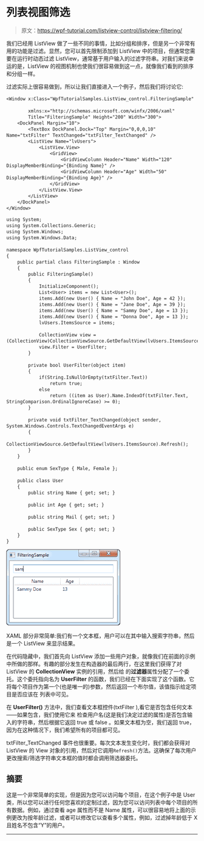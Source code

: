 # 列表视图筛选

> 原文：<https://wpf-tutorial.com/listview-control/listview-filtering/>

我们已经用 ListView 做了一些不同的事情，比如分组和排序，但是另一个非常有用的功能是过滤。显然，您可以首先限制添加到 ListView 中的项目，但通常您需要在运行时动态过滤 ListView，通常基于用户输入的过滤字符串。对我们来说幸运的是，ListView 的视图机制也使我们很容易做到这一点，就像我们看到的排序和分组一样。

过滤实际上很容易做到，所以让我们直接进入一个例子，然后我们将讨论它:

```
<Window x:Class="WpfTutorialSamples.ListView_control.FilteringSample"

        xmlns:x="http://schemas.microsoft.com/winfx/2006/xaml"
        Title="FilteringSample" Height="200" Width="300">
    <DockPanel Margin="10">
        <TextBox DockPanel.Dock="Top" Margin="0,0,0,10" Name="txtFilter" TextChanged="txtFilter_TextChanged" />
        <ListView Name="lvUsers">
            <ListView.View>
                <GridView>
                    <GridViewColumn Header="Name" Width="120" DisplayMemberBinding="{Binding Name}" />
                    <GridViewColumn Header="Age" Width="50" DisplayMemberBinding="{Binding Age}" />
                </GridView>
            </ListView.View>
        </ListView>
    </DockPanel>
</Window>
```

```
using System;
using System.Collections.Generic;
using System.Windows;
using System.Windows.Data;

namespace WpfTutorialSamples.ListView_control
{
	public partial class FilteringSample : Window
	{
		public FilteringSample()
		{
			InitializeComponent();
			List<User> items = new List<User>();
			items.Add(new User() { Name = "John Doe", Age = 42 });
			items.Add(new User() { Name = "Jane Doe", Age = 39 });
			items.Add(new User() { Name = "Sammy Doe", Age = 13 });
			items.Add(new User() { Name = "Donna Doe", Age = 13 });
			lvUsers.ItemsSource = items;

			CollectionView view = (CollectionView)CollectionViewSource.GetDefaultView(lvUsers.ItemsSource);
			view.Filter = UserFilter;
		}

		private bool UserFilter(object item)
		{
			if(String.IsNullOrEmpty(txtFilter.Text))
				return true;
			else
				return ((item as User).Name.IndexOf(txtFilter.Text, StringComparison.OrdinalIgnoreCase) >= 0);
		}

		private void txtFilter_TextChanged(object sender, System.Windows.Controls.TextChangedEventArgs e)
		{
			CollectionViewSource.GetDefaultView(lvUsers.ItemsSource).Refresh();
		}
	}

	public enum SexType { Male, Female };

	public class User
	{
		public string Name { get; set; }

		public int Age { get; set; }

		public string Mail { get; set; }

		public SexType Sex { get; set; }
	}
}
```

![](img/53181199bc6639698593e2fe2730f295.png "A filtered ListView")

XAML 部分非常简单:我们有一个文本框，用户可以在其中输入搜索字符串，然后是一个 ListView 来显示结果。

<input type="hidden" name="IL_IN_ARTICLE">

在代码隐藏中，我们首先向 ListView 添加一些用户对象，就像我们在前面的示例中所做的那样。有趣的部分发生在构造器的最后两行，在这里我们获得了对 ListView 的 **CollectionView** 实例的引用，然后给 的**过滤器**属性分配了一个委托。这个委托指向名为 **UserFilter** 的函数，我们已经在下面实现了这个函数。它 将每个项目作为第一个(也是唯一的)参数，然后返回一个布尔值，该值指示给定项目是否应该在 列表中可见。

在 **UserFilter()** 方法中，我们查看文本框控件(txtFilter ),看它是否包含任何文本——如果包含，我们使用它来 检查用户名(这是我们决定过滤的属性)是否包含输入的字符串，然后根据它返回 true 或 false 。如果文本框为空，我们返回 true，因为在这种情况下，我们希望所有的项目都可见。

txtFilter_TextChanged 事件也很重要。每次文本发生变化时，我们都会获得对 ListView 的 View 对象的引用，然后对它调用`Refresh()`方法。这确保了每次用户更改搜索/筛选字符串文本框的值时都会调用筛选器委托。

## 摘要

这是一个非常简单的实现，但是因为您可以访问每个项目，在这个例子中是 User 类，所以您可以进行任何您喜欢的定制过滤，因为您可以访问列表中每个项目的所有数据。例如，通过查看 age 属性而不是 Name 属性，可以很容易地将上面的示例更改为按年龄过滤，或者可以修改它以查看多个属性，例如，过滤掉年龄低于 X 且姓名不包含“Y”的用户。

* * *